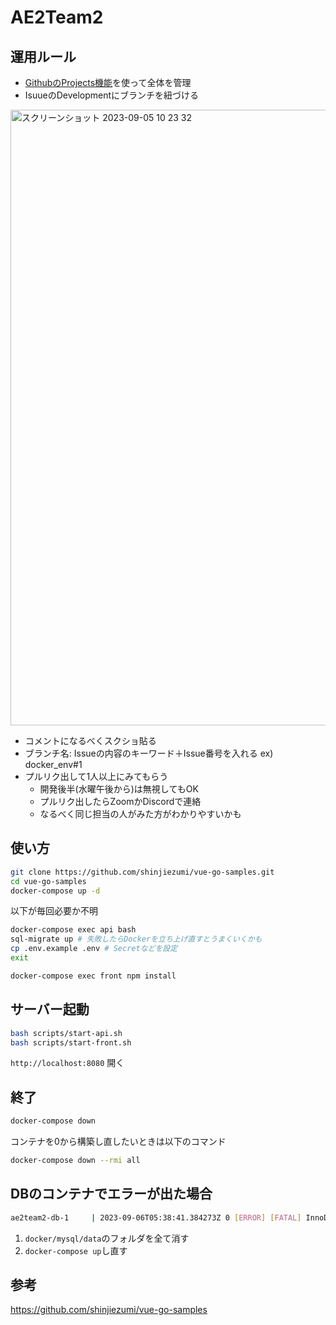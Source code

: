 # AE2Team2
## 運用ルール
* [GithubのProjects機能](https://github.com/users/NKotani/projects/3)を使って全体を管理
* IsuueのDevelopmentにブランチを紐づける
<img width="985" alt="スクリーンショット 2023-09-05 10 23 32" src="https://github.com/NKotani/AE2Team2/assets/82433118/f4f099b8-b0bc-4379-b24b-86dab03b301a">

* コメントになるべくスクショ貼る
* ブランチ名: Issueの内容のキーワード＋Issue番号を入れる ex) docker_env#1
* プルリク出して1人以上にみてもらう
  * 開発後半(水曜午後から)は無視してもOK
  * プルリク出したらZoomかDiscordで連絡
  * なるべく同じ担当の人がみた方がわかりやすいかも

## 使い方
```bash
git clone https://github.com/shinjiezumi/vue-go-samples.git
cd vue-go-samples
docker-compose up -d
```

以下が毎回必要か不明
```bash
docker-compose exec api bash
sql-migrate up # 失敗したらDockerを立ち上げ直すとうまくいくかも
cp .env.example .env # Secretなどを設定
exit
```

```bash
docker-compose exec front npm install
```

## サーバー起動

```bash
bash scripts/start-api.sh
bash scripts/start-front.sh
```

`http://localhost:8080` 開く

## 終了
```bash
docker-compose down
```

コンテナを0から構築し直したいときは以下のコマンド
```bash
docker-compose down --rmi all
```

## DBのコンテナでエラーが出た場合
```bash
ae2team2-db-1     | 2023-09-06T05:38:41.384273Z 0 [ERROR] [FATAL] InnoDB: Table flags are 0 in the data dictionary but the flags in file ./ibdata1 are 0x4000!
```
1. `docker/mysql/data`のフォルダを全て消す
2. `docker-compose up`し直す

## 参考
https://github.com/shinjiezumi/vue-go-samples
